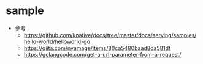 # sample



+ 参考
  + https://github.com/knative/docs/tree/master/docs/serving/samples/hello-world/helloworld-go
  + https://qiita.com/nyamage/items/80ca5480baad8da581df
  + https://golangcode.com/get-a-url-parameter-from-a-request/






















